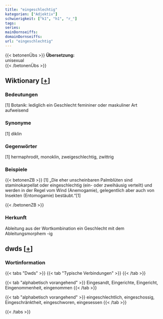 ```yaml
---
title: "eingeschlechtig"
kategorien: ["Adjektiv"]
schwierigkeit: ["k1", "h1", "r_"]
tags:
series:
mainDornseiffs:
domainDornseiffs:
url: "eingeschlechtig"
---
```


{{< betonenÜbs >}}
**Übersetzung:**  
unisexual  
{{< /betonenÜbs >}}

## Wiktionary [[+](https://de.wiktionary.org/wiki/eingeschlechtig)]

### Bedeutungen
[1] Botanik: lediglich ein Geschlecht femininer oder maskuliner Art aufweisend  

### Synonyme
[1] diklin  

### Gegenwörter
[1] hermaphrodit, monoklin, zweigeschlechtig, zwittrig  

### Beispiele
{{< betonenZB >}}
[1] „Die eher unscheinbaren Palmblüten sind staminokarpellat oder eingeschlechtig (ein- oder zweihäusig verteilt) und werden in der Regel vom Wind (Anemogamie), gelegentlich aber auch von Insekten (Entomogamie) bestäubt.“[1]  

{{< /betonenZB >}}
### Herkunft
Ableitung aus der Wortkombination ein Geschlecht mit dem Ableitungsmorphem -ig  



## dwds [[+](https://www.dwds.de/wb/eingeschlechtig)]

### Wortinformation
{{< tabs "Dwds" >}}
{{< tab "Typische Verbindungen" >}}
{{< /tab >}}

{{< tab "alphabetisch vorangehend" >}}
Eingesandt, Eingerichte, Eingericht, Eingenommenheit, eingenommen
{{< /tab >}}

{{< tab "alphabetisch vorangehend" >}}
eingeschlechtlich, eingeschossig, Eingeschränktheit, eingeschworen, eingesessen
{{< /tab >}}

{{< /tabs >}}

